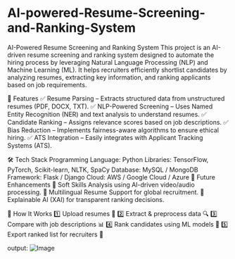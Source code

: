 # AI-powered-Resume-Screening-and-Ranking-System
AI-Powered Resume Screening and Ranking System This project is an AI-driven resume screening and ranking system designed to automate the hiring process by leveraging Natural Language Processing (NLP) and Machine Learning (ML). It helps recruiters efficiently shortlist candidates by analyzing resumes, extracting key information, and ranking applicants based on job requirements.

🚀 Features ✅ Resume Parsing – Extracts structured data from unstructured resumes (PDF, DOCX, TXT). ✅ NLP-Powered Screening – Uses Named Entity Recognition (NER) and text analysis to understand resumes. ✅ Candidate Ranking – Assigns relevance scores based on job descriptions. ✅ Bias Reduction – Implements fairness-aware algorithms to ensure ethical hiring. ✅ ATS Integration – Easily integrates with Applicant Tracking Systems (ATS).

🛠️ Tech Stack Programming Language: Python Libraries: TensorFlow, PyTorch, Scikit-learn, NLTK, SpaCy Database: MySQL / MongoDB Framework: Flask / Django Cloud: AWS / Google Cloud / Azure 📌 Future Enhancements 🔹 Soft Skills Analysis using AI-driven video/audio processing. 🔹 Multilingual Resume Support for global recruitment. 🔹 Explainable AI (XAI) for transparent ranking decisions.

🎯 How It Works 1️⃣ Upload resumes 📄 2️⃣ Extract & preprocess data 🔍 3️⃣ Compare with job descriptions 📊 4️⃣ Rank candidates using ML models 🚀 5️⃣ Export ranked list for recruiters 🎯

output:
![Image](https://github.com/user-attachments/assets/2e48cac6-6ceb-4fc5-8299-d358f1c88d4d)
